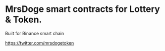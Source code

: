 # MrsDoge smart contracts for Lottery & Token.

Built for Binance smart chain

https://twitter.com/mrsdogetoken
